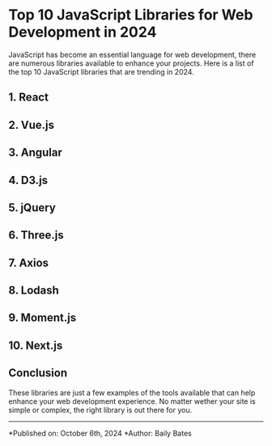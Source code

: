 # Top 10 JavaScript Libraries for Web Development in 2024

JavaScript has become an essential language for web development, there are numerous libraries available to enhance your projects. Here is a list of the top 10 JavaScript libraries that are trending in 2024.

## 1. React

## 2. Vue.js

## 3. Angular

## 4. D3.js

## 5. jQuery

## 6. Three.js

## 7. Axios

## 8. Lodash

## 9. Moment.js

## 10. Next.js

## Conclusion

These libraries are just a few examples of the tools available that can help enhance your web development experience. No matter wether your site is simple or complex, the right library is out there for you.

---

*Published on: October 6th, 2024
*Author: Baily Bates
